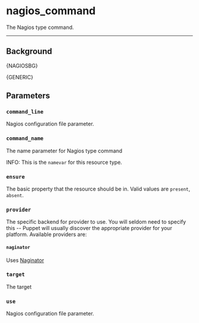 nagios_command
==============

The Nagios type command.

* * *

Background
----------

{NAGIOSBG}

{GENERIC}

Parameters
----------

### `command_line`

Nagios configuration file parameter.

### `command_name`

The name parameter for Nagios type command

INFO: This is the `namevar` for this resource type.

### `ensure`

The basic property that the resource should be in. Valid values are
`present`, `absent`.

### `provider`

The specific backend for provider to use. You will seldom need to
specify this -- Puppet will usually discover the appropriate
provider for your platform. Available providers are:

#### `naginator`

Uses [Naginator](http://projects.reductivelabs.com/projects/naginator)

### `target`

The target

### `use`

Nagios configuration file parameter.
